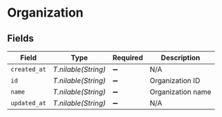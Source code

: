 # Organization


## Fields

| Field               | Type                | Required            | Description         |
| ------------------- | ------------------- | ------------------- | ------------------- |
| `created_at`        | *T.nilable(String)* | :heavy_minus_sign:  | N/A                 |
| `id`                | *T.nilable(String)* | :heavy_minus_sign:  | Organization ID     |
| `name`              | *T.nilable(String)* | :heavy_minus_sign:  | Organization name   |
| `updated_at`        | *T.nilable(String)* | :heavy_minus_sign:  | N/A                 |